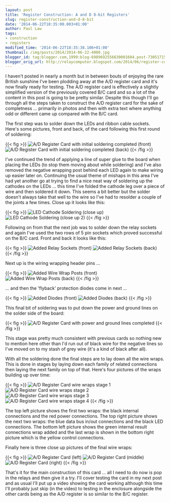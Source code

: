 ```yaml
---
layout: post
title: 'Register Construction: A and D 8-bit Registers'
slug: register-construction-and-d-8-bit
date: '2014-06-22T18:35:00.003+01:00'
author: Paul Law
tags:
- construction
- registers
modified_time: '2014-06-22T18:35:38.106+01:00'
thumbnail: /img/posts/2014/2014-06-22-4000.jpg
blogger_id: tag:blogger.com,1999:blog-6989692556630001604.post-7305171550749445093
blogger_orig_url: http://relaycomputer.blogspot.com/2014/06/register-construction-and-d-8-bit.html
---
```


I haven't posted in nearly a month but in between bouts of enjoying 
the rare British sunshine I've been  plodding away at the A/D register card 
and it's now finally ready for testing. The A/D register card is effectively a 
slightly simplified version of the previously covered B/C card and so a lot of 
the content in this post is going to be pretty similar. Despite this though 
I'll go through all the steps taken to construct the A/D register card for the 
sake of completness ... primarily in photos and then with extra text where 
anything odd or different came up compared with the B/C card.

The 
first step was to solder down the LEDs and ribbon cable sockets. Here's some 
pictures, front and back, of the card following this first round of 
soldering:

{{< fig >}}
![A/D Register Card with initial soldering completed (front)](/img/posts/2014/2014-06-22-0000.jpg)
![A/D Register Card with initial soldering completed (back)](/img/posts/2014/2014-06-22-0001.jpg)
{{< /fig >}}

I've continued the trend of applying a line of super glue 
to the board when placing the LEDs (to stop them moving about while soldering) 
and I've also removed the negative wrapping post behind each LED again to make 
wiring up easier later on. Continuing the usual theme of mishaps in this area 
I've had yet another go at trying to find a nice neat way of soldering up the 
cathodes on the LEDs ... this time I've folded the cathode leg over a piece of 
wire and then soldered it down. This seems a bit better but the solder doesn't 
always take that well to the wire so I've had to resolder a couple of the 
joints a few times. Close up it looks like this:

{{< fig >}}
![LED Cathode Soldering (close up)](/img/posts/2014/2014-06-22-0002.jpg)
![LED Cathode Soldering (close up 2)](/img/posts/2014/2014-06-22-0003.jpg)
{{< /fig >}}

Following on from that the next job was to solder down the relay 
sockets and again I've used the two rows of 5 pin sockets which proved 
successful on the B/C card. Front and back it looks like this:

{{< fig >}}
![Added Relay Sockets (front)](/img/posts/2014/2014-06-22-0004.jpg)
![Added Relay Sockets (back)](/img/posts/2014/2014-06-22-0005.jpg)
{{< /fig >}}

Next up is 
the wiring wrapping header pins ...

{{< fig >}}
![Added Wire Wrap Posts (front)](/img/posts/2014/2014-06-22-0006.jpg)
![Added Wire Wrap Posts (back)](/img/posts/2014/2014-06-22-0007.jpg)
{{< /fig >}}

... and 
then the 'flyback' protection diodes come in next ...

{{< fig >}}
![Added Diodes (front)](/img/posts/2014/2014-06-22-0008.jpg)
![Added Diodes (back)](/img/posts/2014/2014-06-22-0009.jpg)
{{< /fig >}}

This final bit of 
soldering was to put down the power and ground lines on the solder side of the 
board:

{{< fig >}}
![A/D Register Card with power and ground lines completed](/img/posts/2014/2014-06-22-0010.jpg)
{{< /fig >}}

This stage was pretty much consistent with previous cards 
so nothing new to mention here other than I'd run out of black wire for the 
negative lines so I've moved on to my stash of grey wire (it's a kind of black 
after all).

With all the soldering done the final steps are to lay 
down all the wire wraps. This is done in stages by laying down each family of 
related connections then laying the next family on top of that. Here's four 
pictures of the wraps building up over time:

{{< fig >}}
![A/D Register Card wire wraps stage 1](/img/posts/2014/2014-06-22-0011.jpg)
![A/D Register Card wire wraps stage 2](/img/posts/2014/2014-06-22-0012.jpg)
![A/D Register Card wire wraps stage 3](/img/posts/2014/2014-06-22-0013.jpg)
![A/D Register Card wire wraps stage 4](/img/posts/2014/2014-06-22-0014.jpg)
{{< /fig >}}

The top left picture shows the first two wraps: the black internal 
connections and the red power connections. The top right picture shows the 
next two wraps: the blue data bus in/out connections and the black LED 
connections. The bottom left picture shows the green internal result 
connections wrap added and the last wrap is shown in the bottom right picture 
which is the yellow control connections.

Finally here is three 
close up pictures of the final wire wraps:

{{< fig >}}
![A/D Register Card (left)](/img/posts/2014/2014-06-22-0015.jpg)
![A/D Register Card (middle)](/img/posts/2014/2014-06-22-0016.jpg)
![A/D Register Card (right)](/img/posts/2014/2014-06-22-0017.jpg)
{{< /fig >}}

That's it for 
the main construction of this card ... all I need to do now is pop in the 
relays and then give it a try. I'll cover testing the card in my next post and 
as usual I'll put up a video showing the card working although this time I'll 
probably just skip (in the video) to testing in the enclosure alongside the 
other cards being as the A/D register is so similar to the B/C register. 
